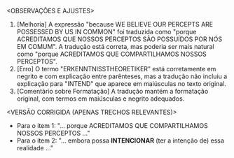 <OBSERVAÇÕES E AJUSTES>
1. [Melhoria] A expressão "because WE BELIEVE OUR PERCEPTS ARE POSSESSED BY US IN COMMON" foi traduzida como "porque ACREDITAMOS QUE NOSSOS PERCEPTOS SÃO POSSUÍDOS POR NÓS EM COMUM". A tradução está correta, mas poderia ser mais natural como "porque ACREDITAMOS QUE COMPARTILHAMOS NOSSOS PERCEPTOS".
2. [Erro] O termo "ERKENNTNISSTHEORETIKER" está corretamente em negrito e com explicação entre parênteses, mas a tradução não incluiu a explicação para "INTEND" que aparece em maiúsculas no texto original.
3. [Comentário sobre Formatação] A tradução mantém a formatação original, com termos em maiúsculas e negrito adequados.

<VERSÃO CORRIGIDA (APENAS TRECHOS RELEVANTES)>
- Para o item 1: "... porque ACREDITAMOS QUE COMPARTILHAMOS NOSSOS PERCEPTOS ..."
- Para o item 2: "... embora possa **INTENCIONAR** (ter a intenção de) essa realidade ..."